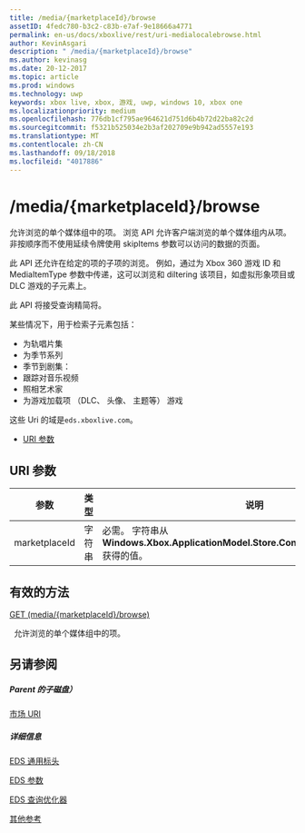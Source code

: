```yaml
---
title: /media/{marketplaceId}/browse
assetID: 4fedc780-b3c2-c83b-e7af-9e18666a4771
permalink: en-us/docs/xboxlive/rest/uri-medialocalebrowse.html
author: KevinAsgari
description: " /media/{marketplaceId}/browse"
ms.author: kevinasg
ms.date: 20-12-2017
ms.topic: article
ms.prod: windows
ms.technology: uwp
keywords: xbox live, xbox, 游戏, uwp, windows 10, xbox one
ms.localizationpriority: medium
ms.openlocfilehash: 776db1cf795ae964621d751d6b4b72d22ba82c2d
ms.sourcegitcommit: f5321b525034e2b3af202709e9b942ad5557e193
ms.translationtype: MT
ms.contentlocale: zh-CN
ms.lasthandoff: 09/18/2018
ms.locfileid: "4017886"
---
```

# <a name="mediamarketplaceidbrowse"></a>/media/{marketplaceId}/browse
允许浏览的单个媒体组中的项。 浏览 API 允许客户端浏览的单个媒体组内从项。 非按顺序而不使用延续令牌使用 skipItems 参数可以访问的数据的页面。
 
此 API 还允许在给定的项的子项的浏览。 例如，通过为 Xbox 360 游戏 ID 和 MediaItemType 参数中传递，这可以浏览和 diltering 该项目，如虚拟形象项目或 DLC 游戏的子元素上。
 
此 API 将接受查询精简将。
 
某些情况下，用于检索子元素包括：
 
   * 为轨唱片集
   * 为季节系列
   * 季节到剧集：
   * 跟踪对音乐视频
   * 照相艺术家
   * 为游戏加载项 （DLC、 头像、 主题等） 游戏
  
这些 Uri 的域是`eds.xboxlive.com`。
 
  * [URI 参数](#ID4EMB)
 
<a id="ID4EMB"></a>

 
## <a name="uri-parameters"></a>URI 参数
 
| 参数| 类型| 说明| 
| --- | --- | --- | 
| marketplaceId| 字符串| 必需。 字符串从<b>Windows.Xbox.ApplicationModel.Store.Configuration.MarketplaceId</b>获得的值。| 
  
<a id="ID4ENC"></a>

 
## <a name="valid-methods"></a>有效的方法

[GET (media/{marketplaceId}/browse)](uri-medialocalebrowseget.md)

&nbsp;&nbsp;允许浏览的单个媒体组中的项。 
 
<a id="ID4EXC"></a>

 
## <a name="see-also"></a>另请参阅
 
<a id="ID4EZC"></a>

 
##### <a name="parent"></a>Parent 的子磁盘） 

[市场 URI](atoc-reference-marketplace.md)

  
<a id="ID4EDD"></a>

 
##### <a name="further-information"></a>详细信息 

[EDS 通用标头](../../additional/edscommonheaders.md)

 [EDS 参数](../../additional/edsparameters.md)

 [EDS 查询优化器](../../additional/edsqueryrefiners.md)

 [其他参考](../../additional/atoc-xboxlivews-reference-additional.md)

   
